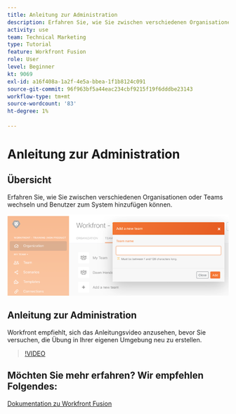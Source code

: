 ```yaml
---
title: Anleitung zur Administration
description: Erfahren Sie, wie Sie zwischen verschiedenen Organisationen oder Teams wechseln und Benutzer zum System hinzufügen in [!DNL Adobe Workfront Fusion].
activity: use
team: Technical Marketing
type: Tutorial
feature: Workfront Fusion
role: User
level: Beginner
kt: 9069
exl-id: a16f408a-1a2f-4e5a-bbea-1f1b8124c091
source-git-commit: 96f963bf5a44eac234cbf9215f19f6dddbe23143
workflow-type: tm+mt
source-wordcount: '83'
ht-degree: 1%

---
```


# Anleitung zur Administration

## Übersicht

Erfahren Sie, wie Sie zwischen verschiedenen Organisationen oder Teams wechseln und Benutzer zum System hinzufügen können.

![Ein Bild eines Szenarios mit Fehlerbehandlung](assets/workfront-fusion-administration-1.png)

## Anleitung zur Administration

Workfront empfiehlt, sich das Anleitungsvideo anzusehen, bevor Sie versuchen, die Übung in Ihrer eigenen Umgebung neu zu erstellen.

>[!VIDEO](https://video.tv.adobe.com/v/335310/?quality=12)

## Möchten Sie mehr erfahren? Wir empfehlen Folgendes:

[Dokumentation zu Workfront Fusion](https://experienceleague.adobe.com/docs/workfront/using/adobe-workfront-fusion/workfront-fusion-2.html?lang=en)
